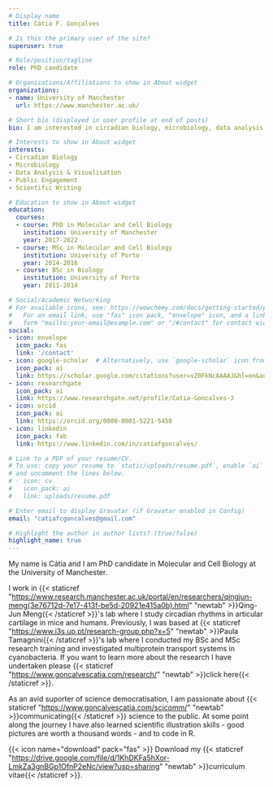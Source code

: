 ```yaml
---
# Display name
title: Cátia F. Gonçalves

# Is this the primary user of the site?
superuser: true

# Role/position/tagline
role: PhD candidate

# Organizations/Affiliations to show in About widget
organizations:
- name: University of Manchester
  url: https://www.manchester.ac.uk/

# Short bio (displayed in user profile at end of posts)
bio: I am interested in circadian biology, microbiology, data analysis and visualisation. I am also keen on bridging the gap between scientists and citizens. 

# Interests to show in About widget
interests:
- Circadian Biology
- Microbiology
- Data Analysis & Visualisation
- Public Engagement
- Scientific Writing

# Education to show in About widget
education:
  courses:
  - course: PhD in Molecular and Cell Biology
    institution: University of Manchester
    year: 2017-2022
  - course: MSc in Molecular and Cell Biology
    institution: University of Porto
    year: 2014-2016
  - course: BSc in Biology
    institution: University of Porto
    year: 2011-2014

# Social/Academic Networking
# For available icons, see: https://wowchemy.com/docs/getting-started/page-builder/#icons
#   For an email link, use "fas" icon pack, "envelope" icon, and a link in the
#   form "mailto:your-email@example.com" or "/#contact" for contact widget.
social:
- icon: envelope
  icon_pack: fas
  link: '/contact'
- icon: google-scholar  # Alternatively, use `google-scholar` icon from `ai` icon pack
  icon_pack: ai
  link: https://scholar.google.com/citations?user=vZ0FkNcAAAAJ&hl=en&authuser=1
- icon: researchgate
  icon_pack: ai
  link: https://www.researchgate.net/profile/Catia-Goncalves-3
- icon: orcid
  icon_pack: ai
  link: https://orcid.org/0000-0001-5221-5458
- icon: linkedin
  icon_pack: fab
  link: https://www.linkedin.com/in/catiafgoncalves/

# Link to a PDF of your resume/CV.
# To use: copy your resume to `static/uploads/resume.pdf`, enable `ai` icons in `params.toml`, 
# and uncomment the lines below.
# - icon: cv
#   icon_pack: ai
#   link: uploads/resume.pdf

# Enter email to display Gravatar (if Gravatar enabled in Config)
email: "catiafcgoncalves@gmail.com"

# Highlight the author in author lists? (true/false)
highlight_name: true
---
```


My name is Cátia and I am PhD candidate in Molecular and Cell Biology at the University of Manchester.

I work in {{< staticref "https://www.research.manchester.ac.uk/portal/en/researchers/qingjun-meng(3e76712d-7e17-413f-be5d-20921e415a0b).html" "newtab" >}}Qing-Jun Meng{{< /staticref >}}'s lab where I study circadian rhythms in articular cartilage in mice and humans. Previously, I was based at {{< staticref "https://www.i3s.up.pt/research-group.php?x=5" "newtab" >}}Paula Tamagnini{{< /staticref >}}'s lab where I conducted my BSc and MSc research training and investigated multiprotein transport systems in cyanobacteria. If you want to learn more about the research I have undertaken please {{< staticref "https://www.goncalvescatia.com/research/" "newtab" >}}click here{{< /staticref >}}.

As an avid suporter of science democratisation, I am passionate about {{< staticref "https://www.goncalvescatia.com/scicomm/" "newtab" >}}communicating{{< /staticref >}} science to the public. At some point along the journey I have also learned scientific illustration skills - good pictures are worth a thousand words - and to code in R.

{{< icon name="download" pack="fas" >}} Download my {{< staticref "https://drive.google.com/file/d/1KhDKFa5hXor-LmkZa3gnBGp1OfnP2eNc/view?usp=sharing" "newtab" >}}curriculum vitae{{< /staticref >}}.
